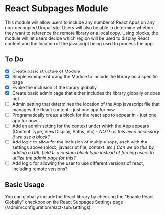 # React Subpages Module

This module will allow users to include any number of React Apps on any non-decoupled Drupal site. Users will also be able to determine whether they want to reference the remote library or a local copy. Using blocks, the module will let users decide which region will be used to display React content and the location of the javascript being used to process the app.

## To Do

- [x] Create basic structure of Module
- [x] Simple example of using the Module to include the library on a specific page
- [x] Evoke the inclusion of the library globally
- [x] Create basic admin page that either includes the library globally or does not
- [ ] Admin setting that determines the location of the App javascript file that manages the React content - just one app for now
- [ ] Programatically create a block for the react app to appear in - just one app for now
- [ ] Add an admin setting for the context under which the App appears (Content Type, View Display, Paths, etc) - *NOTE: is this even necessary if we use a block?*
- [ ] Add logic to allow for the inclusion of multiple apps, each with the settings above (block, javascript file, context. etc.) *Can we do this by adding a URL field to a custom block type instead of forcing users to utilize the admin page for this?*
- [ ] Add logic for allowing the user to use different versions of react, including remote versions?

## Basic Usage

You can globally include the React library by checking the "Enable React Globally" checkbox on the React Subpages Settings page (/admin/configuration/react-sub/settings).



